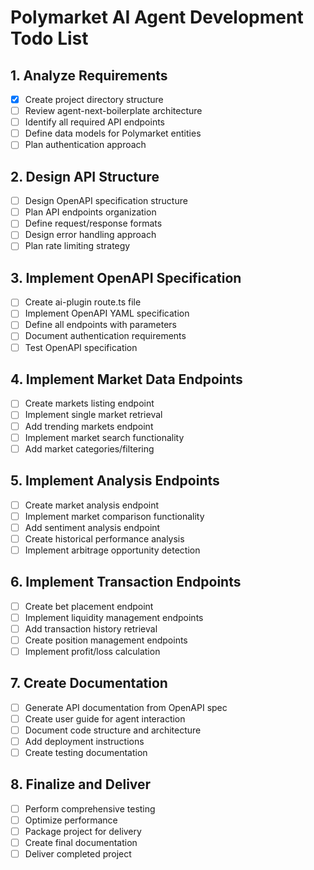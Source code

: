 # Polymarket AI Agent Development Todo List

## 1. Analyze Requirements
- [x] Create project directory structure
- [ ] Review agent-next-boilerplate architecture
- [ ] Identify all required API endpoints
- [ ] Define data models for Polymarket entities
- [ ] Plan authentication approach

## 2. Design API Structure
- [ ] Design OpenAPI specification structure
- [ ] Plan API endpoints organization
- [ ] Define request/response formats
- [ ] Design error handling approach
- [ ] Plan rate limiting strategy

## 3. Implement OpenAPI Specification
- [ ] Create ai-plugin route.ts file
- [ ] Implement OpenAPI YAML specification
- [ ] Define all endpoints with parameters
- [ ] Document authentication requirements
- [ ] Test OpenAPI specification

## 4. Implement Market Data Endpoints
- [ ] Create markets listing endpoint
- [ ] Implement single market retrieval
- [ ] Add trending markets endpoint
- [ ] Implement market search functionality
- [ ] Add market categories/filtering

## 5. Implement Analysis Endpoints
- [ ] Create market analysis endpoint
- [ ] Implement market comparison functionality
- [ ] Add sentiment analysis endpoint
- [ ] Create historical performance analysis
- [ ] Implement arbitrage opportunity detection

## 6. Implement Transaction Endpoints
- [ ] Create bet placement endpoint
- [ ] Implement liquidity management endpoints
- [ ] Add transaction history retrieval
- [ ] Create position management endpoints
- [ ] Implement profit/loss calculation

## 7. Create Documentation
- [ ] Generate API documentation from OpenAPI spec
- [ ] Create user guide for agent interaction
- [ ] Document code structure and architecture
- [ ] Add deployment instructions
- [ ] Create testing documentation

## 8. Finalize and Deliver
- [ ] Perform comprehensive testing
- [ ] Optimize performance
- [ ] Package project for delivery
- [ ] Create final documentation
- [ ] Deliver completed project
